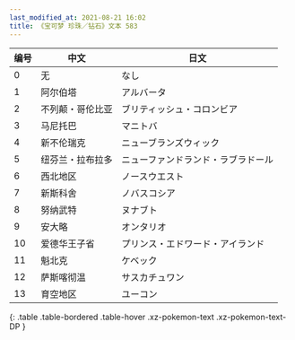 ```yaml
---
last_modified_at: 2021-08-21 16:02
title: 《宝可梦 珍珠／钻石》文本 583
---
```

| 编号 | 中文 | 日文 |
| ---- | ---- | ---- |
| 0 | 无 | なし |
| 1 | 阿尔伯塔 | アルバータ |
| 2 | 不列颠・哥伦比亚 | ブリティッシュ・コロンビア |
| 3 | 马尼托巴 | マニトバ |
| 4 | 新不伦瑞克 | ニューブランズウィック |
| 5 | 纽芬兰・拉布拉多 | ニューファンドランド・ラブラドール |
| 6 | 西北地区 | ノースウエスト |
| 7 | 新斯科舍 | ノバスコシア |
| 8 | 努纳武特 | ヌナブト |
| 9 | 安大略 | オンタリオ |
| 10 | 爱德华王子省 | プリンス・エドワード・アイランド |
| 11 | 魁北克 | ケベック |
| 12 | 萨斯喀彻温 | サスカチュワン |
| 13 | 育空地区 | ユーコン |
{: .table .table-bordered .table-hover .xz-pokemon-text .xz-pokemon-text-DP }